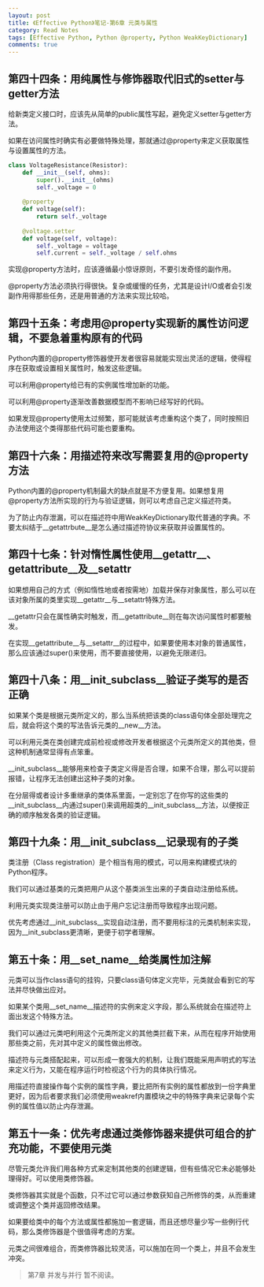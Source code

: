 ```yaml
---
layout: post
title: 《Effective Python》笔记-第6章 元类与属性
category: Read Notes
tags: [Effective Python, Python @property, Python WeakKeyDictionary]
comments: true
---
```


## 第四十四条：用纯属性与修饰器取代旧式的setter与getter方法

给新类定义接口时，应该先从简单的public属性写起，避免定义setter与getter方法。

如果在访问属性时确实有必要做特殊处理，那就通过@property来定义获取属性与设置属性的方法。

~~~python
class VoltageResistance(Resistor):
    def __init__(self, ohms):
        super().__init__(ohms)
        self._voltage = 0
    
    @property
    def voltage(self):
        return self._voltage
    
    @voltage.setter
    def voltage(self, voltage):
        self._voltage = voltage
        self.current = self._voltage / self.ohms
~~~

实现@property方法时，应该遵循最小惊讶原则，不要引发奇怪的副作用。

@property方法必须执行得很快。复杂或缓慢的任务，尤其是设计I/O或者会引发副作用得那些任务，还是用普通的方法来实现比较哈。

## 第四十五条：考虑用@property实现新的属性访问逻辑，不要急着重构原有的代码

Python内置的@property修饰器使开发者很容易就能实现出灵活的逻辑，使得程序在获取或设置相关属性时，触发这些逻辑。

可以利用@property给已有的实例属性增加新的功能。

可以利用@property逐渐改善数据模型而不影响已经写好的代码。

如果发现@property使用太过频繁，那可能就该考虑重构这个类了，同时按照旧办法使用这个类得那些代码可能也要重构。

## 第四十六条：用描述符来改写需要复用的@property方法

Python内置的@property机制最大的缺点就是不方便复用。如果想复用@property方法所实现的行为与验证逻辑，则可以考虑自己定义描述符类。

为了防止内存泄漏，可以在描述符中用WeakKeyDictionary取代普通的字典。不要太纠结于__getattrbute__是怎么通过描述符协议来获取并设置属性的。

## 第四十七条：针对惰性属性使用__getattr__、__getattribute__及__setattr__

如果想用自己的方式（例如惰性地或者按需地）加载并保存对象属性，那么可以在该对象所属的类里实现__getattr__与__setattr特殊方法。

__getattr只会在属性确实时触发，而__getattribute__则在每次访问属性时都要触发。

在实现__getattribute__与__setattr__的过程中，如果要使用本对象的普通属性，那么应该通过super()来使用，而不要直接使用，以避免无限递归。

## 第四十八条：用__init_subclass__验证子类写的是否正确

如果某个类是根据元类所定义的，那么当系统把该类的class语句体全部处理完之后，就会将这个类的写法告诉元类的__new__方法。

可以利用元类在类创建完成前检视或修改开发者根据这个元类所定义的其他类，但这种机制通常显得有点笨重。

__init_subclass__能够用来检查子类定义得是否合理，如果不合理，那么可以提前报错，让程序无法创建出这种子类的对象。

在分层得或者设计多重继承的类体系里面，一定别忘了在你写的这些类的__init_subclass__内通过super()来调用超类的__init_subclass__方法，以便按正确的顺序触发各类的验证逻辑。

## 第四十九条：用__init_subclass__记录现有的子类

类注册（Class registration）是个相当有用的模式，可以用来构建模式块的Python程序。

我们可以通过基类的元类把用户从这个基类派生出来的子类自动注册给系统。

利用元类实现类注册可以防止由于用户忘记注册而导致程序出现问题。

优先考虑通过__init_subclass__实现自动注册，而不要用标注的元类机制来实现，因为__init_subclass更清晰，更便于初学者理解。

## 第五十条：用__set_name__给类属性加注解

元类可以当作class语句的挂钩，只要class语句体定义完毕，元类就会看到它的写法并尽快做出应对。

如果某个类用__set_name__描述符的实例来定义字段，那么系统就会在描述符上面出发这个特殊方法。

我们可以通过元类吧利用这个元类所定义的其他类拦截下来，从而在程序开始使用那些类之前，先对其中定义的属性做出修改。

描述符与元类搭配起来，可以形成一套强大的机制，让我们既能采用声明式的写法来定义行为，又能在程序运行时检视这个行为的具体执行情况。

用描述符直接操作每个实例的属性字典，要比把所有实例的属性都放到一份字典里更好，因为后者要求我们必须使用weakref内置模块之中的特殊字典来记录每个实例的属性值以防止内存泄漏。

## 第五十一条：优先考虑通过类修饰器来提供可组合的扩充功能，不要使用元类

尽管元类允许我们用各种方式来定制其他类的创建逻辑，但有些情况它未必能够处理得好。可以使用类修饰器。

类修饰器其实就是个函数，只不过它可以通过参数获知自己所修饰的类，从而重建或调整这个类并返回修改结果。

如果要给类中的每个方法或属性都施加一套逻辑，而且还想尽量少写一些例行代码，那么类修饰器是个很值得考虑的方案。

元类之间很难组合，而类修饰器比较灵活，可以施加在同一个类上，并且不会发生冲突。

> 第7章 并发与并行 暂不阅读。